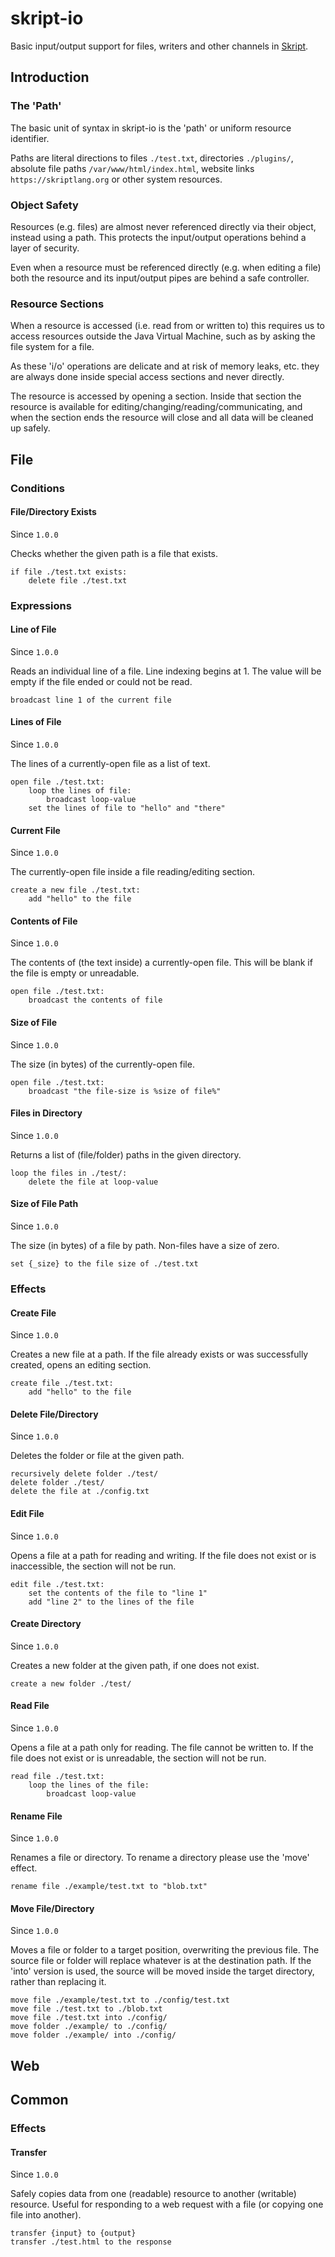 skript-io
=====

Basic input/output support for files, writers and other channels in [Skript](https://skriptlang.org).

## Introduction

### The 'Path'

The basic unit of syntax in skript-io is the 'path' or uniform resource identifier.

Paths are literal directions to files `./test.txt`, directories `./plugins/`, absolute file paths `/var/www/html/index.html`, website links `https://skriptlang.org` or other system resources.

### Object Safety

Resources (e.g. files) are almost never referenced directly via their object, instead using a path. This protects the input/output operations behind a layer of security.

Even when a resource must be referenced directly (e.g. when editing a file) both the resource and its input/output pipes are behind a safe controller.

### Resource Sections

When a resource is accessed (i.e. read from or written to) this requires us to access resources outside the Java Virtual Machine, such as by asking the file system for a file.

As these 'i/o' operations are delicate and at risk of memory leaks, etc. they are always done inside special access sections and never directly.

The resource is accessed by opening a section. Inside that section the resource is available for editing/changing/reading/communicating, and when the section ends the resource will close and all data will be cleaned up safely.

## File

### Conditions

#### File/Directory Exists
Since `1.0.0`

Checks whether the given path is a file that exists.

```sk
if file ./test.txt exists:
	delete file ./test.txt
```


### Expressions

#### Line of File
Since `1.0.0`

Reads an individual line of a file. Line indexing begins at 1. The value will be empty if the file ended or could not be read.

```sk
broadcast line 1 of the current file
```


#### Lines of File
Since `1.0.0`

The lines of a currently-open file as a list of text.

```sk
open file ./test.txt:
	loop the lines of file:
		broadcast loop-value
	set the lines of file to "hello" and "there"
```


#### Current File
Since `1.0.0`

The currently-open file inside a file reading/editing section.

```sk
create a new file ./test.txt:
	add "hello" to the file
```


#### Contents of File
Since `1.0.0`

The contents of (the text inside) a currently-open file. This will be blank if the file is empty or unreadable.

```sk
open file ./test.txt:
	broadcast the contents of file
```


#### Size of File
Since `1.0.0`

The size (in bytes) of the currently-open file.

```sk
open file ./test.txt:
	broadcast "the file-size is %size of file%"
```


#### Files in Directory
Since `1.0.0`

Returns a list of (file/folder) paths in the given directory.

```sk
loop the files in ./test/:
	delete the file at loop-value
```


#### Size of File Path
Since `1.0.0`

The size (in bytes) of a file by path. Non-files have a size of zero.

```sk
set {_size} to the file size of ./test.txt
```


### Effects

#### Create File
Since `1.0.0`

Creates a new file at a path. If the file already exists or was successfully created, opens an editing section.

```sk
create file ./test.txt:
	add "hello" to the file
```


#### Delete File/Directory
Since `1.0.0`

Deletes the folder or file at the given path.

```sk
recursively delete folder ./test/
delete folder ./test/
delete the file at ./config.txt
```


#### Edit File
Since `1.0.0`

Opens a file at a path for reading and writing. If the file does not exist or is inaccessible, the section will not be run.

```sk
edit file ./test.txt:
	set the contents of the file to "line 1"
	add "line 2" to the lines of the file
```


#### Create Directory
Since `1.0.0`

Creates a new folder at the given path, if one does not exist.

```sk
create a new folder ./test/
```


#### Read File
Since `1.0.0`

Opens a file at a path only for reading.
The file cannot be written to.
If the file does not exist or is unreadable, the section will not be run.

```sk
read file ./test.txt:
	loop the lines of the file:
		broadcast loop-value
```


#### Rename File
Since `1.0.0`

Renames a file or directory. To rename a directory please use the 'move' effect.

```sk
rename file ./example/test.txt to "blob.txt"
```


#### Move File/Directory
Since `1.0.0`

Moves a file or folder to a target position, overwriting the previous file.
The source file or folder will replace whatever is at the destination path.
If the 'into' version is used, the source will be moved inside the target directory, rather than replacing it.


```sk
move file ./example/test.txt to ./config/test.txt
move file ./test.txt to ./blob.txt
move file ./test.txt into ./config/
move folder ./example/ to ./config/
move folder ./example/ into ./config/
```


## Web

## Common

### Effects

#### Transfer
Since `1.0.0`

Safely copies data from one (readable) resource to another (writable) resource.
Useful for responding to a web request with a file (or copying one file into another).


```sk
transfer {input} to {output}
transfer ./test.html to the response
```

